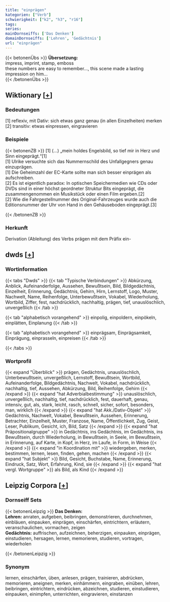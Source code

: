 ```yaml
---
title: "einprägen"
kategorien: ["Verb"]
schwierigkeit: ["k2", "h3", "r16"]
tags:
series:
mainDornseiffs: ['Das Denken']
domainDornseiffs: ['Lehren', 'Gedächtnis']
url: "einprägen"
---
```


{{< betonenÜbs >}}
**Übersetzung:**  
impress, imprint, stamp, emboss  
these numbers are easy to remember..., this scene made a lasting impression on him...  
{{< /betonenÜbs >}}

## Wiktionary [[+](https://de.wiktionary.org/wiki/einprägen)]

### Bedeutungen
[1] reflexiv, mit Dativ: sich etwas ganz genau (in allen Einzelheiten) merken  
[2] transitiv: etwas einpressen, eingravieren  

### Beispiele
{{< betonenZB >}}
[1] (…) „mein holdes Engelsbild, so tief mir in Herz und Sinn eingeprägt.“[1]  
[1] Ulrike versuchte sich das Nummernschild des Unfallgegners genau einzuprägen.  
[1] Die Geheimzahl der EC-Karte sollte man sich besser einprägen als aufschreiben.  
[2] Es ist eigentlich paradox: In optischen Speichermedien wie CDs oder DVDs sind in einer höchst geordneter Struktur Bits eingeprägt, die zusammengenommen ein Musikstück oder einen Film ergeben.[2]  
[2] Wie die Fahrgestellnummer des Original-Fahrzeuges wurde auch die Editionsnummer der Uhr von Hand in den Gehäuseboden eingeprägt.[3]  

{{< /betonenZB >}}
### Herkunft
Derivation (Ableitung) des Verbs prägen mit dem Präfix ein-  



## dwds [[+](https://www.dwds.de/wb/einprägen)]

### Wortinformation
{{< tabs "Dwds" >}}
{{< tab "Typische Verbindungen" >}}
Abkürzung, Anblick, Aufeinanderfolge, Aussehen, Bewußtsein, Bild, Bildgedächtnis, Einzelheit, Erinnerung, Gedächtnis, Gehirn, Hirn, Lernstoff, Logo, Muster, Nachwelt, Name, Reihenfolge, Unterbewußtsein, Vokabel, Wiederholung, Wortbild, Ziffer, fest, nachdrücklich, nachhaltig, prägen, tief, unauslöschlich, unvergeßlich
{{< /tab >}}

{{< tab "alphabetisch vorangehend" >}}
einpolig, einpoldern, einpökeln, einplätten, Einplanung
{{< /tab >}}

{{< tab "alphabetisch vorangehend" >}}
einprägsam, Einprägsamkeit, Einprägung, einprasseln, einpreisen
{{< /tab >}}

{{< /tabs >}}

### Wortprofil
{{< expand "Überblick" >}} prägen, Gedächtnis, unauslöschlich, Unterbewußtsein, unvergeßlich, Lernstoff, Bewußtsein, Wortbild, Aufeinanderfolge, Bildgedächtnis, Nachwelt, Vokabel, nachdrücklich, nachhaltig, tief, Aussehen, Abkürzung, Bild, Reihenfolge, Gehirn {{< /expand >}}
{{< expand "hat Adverbialbestimmung" >}} unauslöschlich, unvergeßlich, nachhaltig, tief, nachdrücklich, fest, dauerhaft, genau, intensiv, gut, als, stark, leicht, rasch, schnell, sicher, sofort, besonders, man, wirklich {{< /expand >}}
{{< expand "hat Akk./Dativ-Objekt" >}} Gedächtnis, Nachwelt, Vokabel, Bewußtsein, Aussehen, Erinnerung, Betrachter, Einzelheit, Muster, Franzose, Name, Öffentlichkeit, Zug, Geist, Leser, Publikum, Gesicht, ich, Bild, Satz {{< /expand >}}
{{< expand "hat Präpositionalgruppe" >}} in Gedächtnis, ins Gedächtnis, im Gedächtnis, ins Bewußtsein, durch Wiederholung, in Bewußtsein, in Seele, im Bewußtsein, in Erinnerung, auf Karte, in Kopf, in Herz, im Laufe, in Form, in Weise {{< /expand >}}
{{< expand "in Koordination mit" >}} wiedergeben, merken, bestimmen, lernen, lesen, finden, gehen, machen {{< /expand >}}
{{< expand "hat Subjekt" >}} Bild, Gesicht, Buchstabe, Name, Erinnerung, Eindruck, Satz, Wort, Erfahrung, Kind, sie {{< /expand >}}
{{< expand "hat vergl. Wortgruppe" >}} als Bild, als Kind {{< /expand >}}

## Leipzig Corpora [[+](https://corpora.uni-leipzig.de/en/res?word=einprägen&corpusId=deu_newscrawl-public_2018)]

### Dornseiff Sets
{{< betonenLeipzig >}}
**Das Denken:**  
**Lehren:** anraten, aufgeben, beibringen, demonstrieren, durchnehmen, einbläuen, einpauken, einprägen, einschärfen, eintrichtern, erläutern, veranschaulichen, vormachen, zeigen  
**Gedächtnis:** auffrischen, aufzeichnen, beherzigen, einpauken, einprägen, einstudieren, hersagen, lernen, memorieren, studieren, vortragen, wiederholen  

{{< /betonenLeipzig >}}

### Synonym
lernen, einschärfen, üben, anlesen, prägen, trainieren, abdrücken, memorieren, aneignen, merken, einhämmern, eingraben, einüben, lehren, beibringen, eintrichtern, eindrücken, abzeichnen, studieren, einstudieren, einpauken, einimpfen, unterrichten, eingravieren, einstanzen

